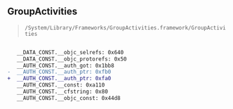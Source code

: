 ## GroupActivities

> `/System/Library/Frameworks/GroupActivities.framework/GroupActivities`

```diff

   __DATA_CONST.__objc_selrefs: 0x640
   __DATA_CONST.__objc_protorefs: 0x50
   __AUTH_CONST.__auth_got: 0x1bb8
-  __AUTH_CONST.__auth_ptr: 0xfb0
+  __AUTH_CONST.__auth_ptr: 0xfa0
   __AUTH_CONST.__const: 0xa110
   __AUTH_CONST.__cfstring: 0x80
   __AUTH_CONST.__objc_const: 0x44d8

```
